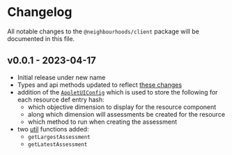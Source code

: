 # Changelog
All notable changes to the `@neighbourhoods/client` package will be documented in this file.

## v0.0.1 - 2023-04-17
- Initial release under new name
- Types and api methods updated to reflect [these changes](../CHANGELOG.md#v006-alpha---2023-04-18)
- addition of the [`AppletUIConfig`](./src/applet.ts) which is used to store the following for each resource def entry hash:
    - which objective dimension to display for the resource component
    - along which dimension will assessments be created for the resource
    - which method to run when creating the assessment
- two [util](./src/utils.ts) functions added: 
    - `getLargestAssessment`
    - `getLatestAssessment`